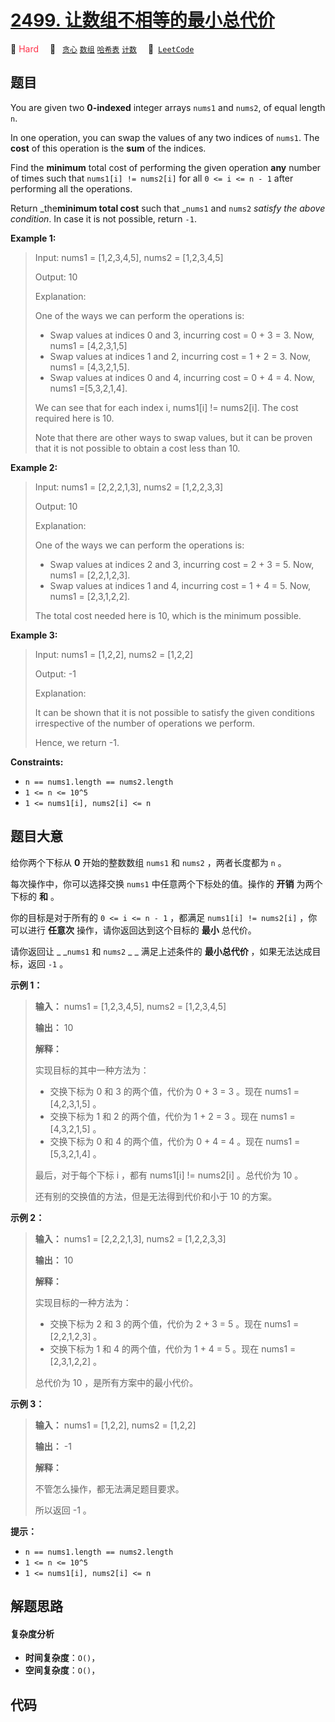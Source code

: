 # [2499. 让数组不相等的最小总代价](https://leetcode.com/problems/minimum-total-cost-to-make-arrays-unequal)

🔴 <font color=#ff334b>Hard</font>&emsp; 🔖&ensp; [`贪心`](/leetcode-js/outline/tag/greedy.md) [`数组`](/leetcode-js/outline/tag/array.md) [`哈希表`](/leetcode-js/outline/tag/hash-table.md) [`计数`](/leetcode-js/outline/tag/counting.md)&emsp; 🔗&ensp;[`LeetCode`](https://leetcode.com/problems/minimum-total-cost-to-make-arrays-unequal)

## 题目

You are given two **0-indexed** integer arrays `nums1` and `nums2`, of equal
length `n`.

In one operation, you can swap the values of any two indices of `nums1`. The
**cost** of this operation is the **sum** of the indices.

Find the **minimum** total cost of performing the given operation **any**
number of times such that `nums1[i] != nums2[i]` for all `0 <= i <= n - 1`
after performing all the operations.

Return _the**minimum total cost** such that _`nums1` and `nums2` _satisfy the
above condition_. In case it is not possible, return `-1`.



**Example 1:**

> Input: nums1 = [1,2,3,4,5], nums2 = [1,2,3,4,5]
> 
> Output: 10
> 
> Explanation: 
> 
> One of the ways we can perform the operations is:
> - Swap values at indices 0 and 3, incurring cost = 0 + 3 = 3. Now, nums1 = [4,2,3,1,5]
> - Swap values at indices 1 and 2, incurring cost = 1 + 2 = 3. Now, nums1 = [4,3,2,1,5].
> - Swap values at indices 0 and 4, incurring cost = 0 + 4 = 4. Now, nums1 =[5,3,2,1,4].
> 
> We can see that for each index i, nums1[i] != nums2[i]. The cost required here is 10.
> 
> Note that there are other ways to swap values, but it can be proven that it is not possible to obtain a cost less than 10.

**Example 2:**

> Input: nums1 = [2,2,2,1,3], nums2 = [1,2,2,3,3]
> 
> Output: 10
> 
> Explanation: 
> 
> One of the ways we can perform the operations is:
> - Swap values at indices 2 and 3, incurring cost = 2 + 3 = 5. Now, nums1 = [2,2,1,2,3].
> - Swap values at indices 1 and 4, incurring cost = 1 + 4 = 5. Now, nums1 = [2,3,1,2,2].
> 
> The total cost needed here is 10, which is the minimum possible.

**Example 3:**

> Input: nums1 = [1,2,2], nums2 = [1,2,2]
> 
> Output: -1
> 
> Explanation: 
> 
> It can be shown that it is not possible to satisfy the given conditions irrespective of the number of operations we perform.
> 
> Hence, we return -1.

**Constraints:**

  * `n == nums1.length == nums2.length`
  * `1 <= n <= 10^5`
  * `1 <= nums1[i], nums2[i] <= n`


## 题目大意

给你两个下标从 **0**  开始的整数数组 `nums1` 和 `nums2` ，两者长度都为 `n` 。

每次操作中，你可以选择交换 `nums1` 中任意两个下标处的值。操作的 **开销**  为两个下标的 **和**  。

你的目标是对于所有的 `0 <= i <= n - 1` ，都满足 `nums1[i] != nums2[i]` ，你可以进行 **任意次**
操作，请你返回达到这个目标的 **最小**  总代价。

请你返回让 _ _`nums1` 和 `nums2` _ _ 满足上述条件的 **最小总代价** ，如果无法达成目标，返回 `-1` 。



**示例 1：**

> 
> 
> 
> 
> 
> **输入：** nums1 = [1,2,3,4,5], nums2 = [1,2,3,4,5]
> 
> **输出：** 10
> 
> **解释：**
> 
> 实现目标的其中一种方法为：
> - 交换下标为 0 和 3 的两个值，代价为 0 + 3 = 3 。现在 nums1 = [4,2,3,1,5] 。
> - 交换下标为 1 和 2 的两个值，代价为 1 + 2 = 3 。现在 nums1 = [4,3,2,1,5] 。
> - 交换下标为 0 和 4 的两个值，代价为 0 + 4 = 4 。现在 nums1 = [5,3,2,1,4] 。
> 
> 最后，对于每个下标 i ，都有 nums1[i] != nums2[i] 。总代价为 10 。
> 
> 还有别的交换值的方法，但是无法得到代价和小于 10 的方案。
> 
> 

**示例 2：**

> 
> 
> 
> 
> 
> **输入：** nums1 = [2,2,2,1,3], nums2 = [1,2,2,3,3]
> 
> **输出：** 10
> 
> **解释：**
> 
> 实现目标的一种方法为：
> - 交换下标为 2 和 3 的两个值，代价为 2 + 3 = 5 。现在 nums1 = [2,2,1,2,3] 。
> - 交换下标为 1 和 4 的两个值，代价为 1 + 4 = 5 。现在 nums1 = [2,3,1,2,2] 。
> 
> 总代价为 10 ，是所有方案中的最小代价。
> 
> 

**示例 3：**

> 
> 
> 
> 
> 
> **输入：** nums1 = [1,2,2], nums2 = [1,2,2]
> 
> **输出：** -1
> 
> **解释：**
> 
> 不管怎么操作，都无法满足题目要求。
> 
> 所以返回 -1 。
> 
> 



**提示：**

  * `n == nums1.length == nums2.length`
  * `1 <= n <= 10^5`
  * `1 <= nums1[i], nums2[i] <= n`


## 解题思路

#### 复杂度分析

- **时间复杂度**：`O()`，
- **空间复杂度**：`O()`，

## 代码

```javascript

```